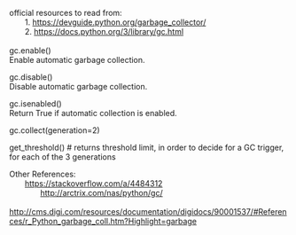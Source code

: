 official resources to read from:  
  1. https://devguide.python.org/garbage_collector/  
  2. https://docs.python.org/3/library/gc.html  
    
gc.enable()  
Enable automatic garbage collection.  
  
gc.disable()  
Disable automatic garbage collection.  
  
gc.isenabled()  
Return True if automatic collection is enabled.  
  
gc.collect(generation=2)  
  
get_threshold() # returns threshold limit, in order to decide for a GC trigger, for each of the 3 generations  
  
  
  
Other References:  
  https://stackoverflow.com/a/4484312  
    http://arctrix.com/nas/python/gc/  
    http://cms.digi.com/resources/documentation/digidocs/90001537/#References/r_Python_garbage_coll.htm?Highlight=garbage  
      

